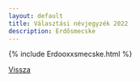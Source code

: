 ```yaml
---
layout: default
title: Választási névjegyzék 2022
description: Erdősmecske
---
```


{% include Erdooxxsmecske.html %}

[Vissza](./)